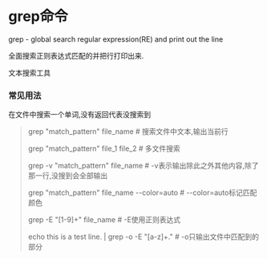 # grep命令

grep - global search regular expression\(RE\) and print out the line

全面搜索正则表达式匹配的并把行打印出来.

文本搜索工具

### 常见用法

在文件中搜索一个单词,没有返回代表没搜索到

> grep "match\_pattern" file\_name \# 搜索文件中文本,输出当前行
> 
> grep "match\_pattern" file\_1 file\_2 \# 多文件搜索
> 
> grep -v "match\_pattern" file\_name \# -v表示输出除此之外其他内容,除了那一行,没搜到会全部输出
> 
> grep "match\_pattern" file\_name --color=auto \# --color=auto标记匹配颜色
> 
> grep -E "\[1-9\]+" file\_name \# -E使用正则表达式
> 
> echo this is a test line. \| grep -o -E "\[a-z\]+\." \# -o只输出文件中匹配到的部分


